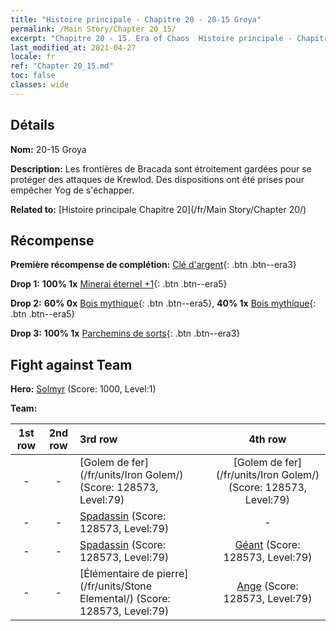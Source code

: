 ```yaml
---
title: "Histoire principale - Chapitre 20 - 20-15 Groya"
permalink: /Main Story/Chapter 20_15/
excerpt: "Chapitre 20 - 15. Era of Chaos  Histoire principale - Chapitre 20_15. 20-15 Groya"
last_modified_at: 2021-04-27
locale: fr
ref: "Chapter 20_15.md"
toc: false
classes: wide
---
```


## Détails

 **Nom:** 20-15 Groya

 **Description:** Les frontières de Bracada sont étroitement gardées pour se protéger des attaques de Krewlod. Des dispositions ont été prises pour empêcher Yog de s'échapper.

 **Related to:** [Histoire principale Chapitre 20](/fr/Main Story/Chapter 20/)

## Récompense

 **Première récompense de complétion:** [Clé d'argent](/ItemsFR/con_693/){: .btn .btn--era3}

 **Drop 1:** **100% 1x** [Minerai éternel +1](/ItemsFR/mat_68/){: .btn .btn--era5}

 **Drop 2:** **60% 0x** [Bois mythique](/ItemsFR/mat_62/){: .btn .btn--era5}, **40% 1x** [Bois mythique](/ItemsFR/mat_62/){: .btn .btn--era5}

 **Drop 3:** **100% 1x** [Parchemins de sorts](/ItemsFR/con_694/){: .btn .btn--era3}


## Fight against Team
 **Hero:** [Solmyr](/fr/heroes/Solmyr/) (Score: 1000, Level:1)

 **Team:**


  | 1st row | 2nd row | 3rd row | 4th row |
  |:----:|:----:|:----|:----:|
  | - | - | [Golem de fer](/fr/units/Iron Golem/) (Score: 128573, Level:79)  | [Golem de fer](/fr/units/Iron Golem/) (Score: 128573, Level:79)  |
  | - | - | [Spadassin](/fr/units/Swordsman/) (Score: 128573, Level:79)  | - |
  | - | - | [Spadassin](/fr/units/Swordsman/) (Score: 128573, Level:79)  | [Géant](/fr/units/Giant/) (Score: 128573, Level:79)  |
  | - | - | [Élémentaire de pierre](/fr/units/Stone Elemental/) (Score: 128573, Level:79)  | [Ange](/fr/units/Angel/) (Score: 128573, Level:79)  |


